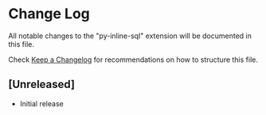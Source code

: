 # Change Log

All notable changes to the "py-inline-sql" extension will be documented in this file.

Check [Keep a Changelog](http://keepachangelog.com/) for recommendations on how to structure this file.

## [Unreleased]

- Initial release